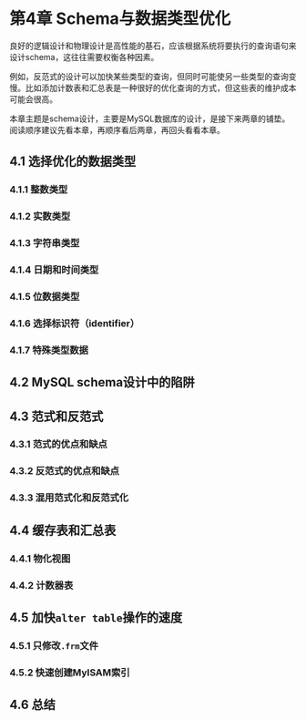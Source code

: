 # 第4章 Schema与数据类型优化

良好的逻辑设计和物理设计是高性能的基石，应该根据系统将要执行的查询语句来设计schema，这往往需要权衡各种因素。

例如，反范式的设计可以加快某些类型的查询，但同时可能使另一些类型的查询变慢。比如添加计数表和汇总表是一种很好的优化查询的方式，但这些表的维护成本可能会很高。

本章主题是schema设计，主要是MySQL数据库的设计，是接下来两章的铺垫。阅读顺序建议先看本章，再顺序看后两章，再回头看看本章。

## 4.1 选择优化的数据类型

### 4.1.1 整数类型

### 4.1.2 实数类型

### 4.1.3 字符串类型

### 4.1.4 日期和时间类型

### 4.1.5 位数据类型

### 4.1.6 选择标识符（identifier）

### 4.1.7 特殊类型数据

## 4.2 MySQL schema设计中的陷阱

## 4.3 范式和反范式

### 4.3.1 范式的优点和缺点

### 4.3.2 反范式的优点和缺点

### 4.3.3 混用范式化和反范式化

## 4.4 缓存表和汇总表

### 4.4.1 物化视图

### 4.4.2 计数器表

## 4.5 加快``alter table``操作的速度

### 4.5.1 只修改``.frm``文件

### 4.5.2 快速创建MyISAM索引

## 4.6 总结

